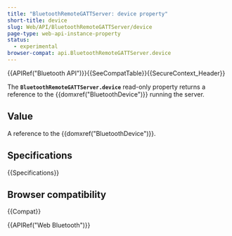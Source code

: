 ```yaml
---
title: "BluetoothRemoteGATTServer: device property"
short-title: device
slug: Web/API/BluetoothRemoteGATTServer/device
page-type: web-api-instance-property
status:
  - experimental
browser-compat: api.BluetoothRemoteGATTServer.device
---
```


{{APIRef("Bluetooth API")}}{{SeeCompatTable}}{{SecureContext_Header}}

The **`BluetoothRemoteGATTServer.device`** read-only property
returns a reference to the {{domxref("BluetoothDevice")}} running the server.

## Value

A reference to the {{domxref("BluetoothDevice")}}.

## Specifications

{{Specifications}}

## Browser compatibility

{{Compat}}

{{APIRef("Web Bluetooth")}}
